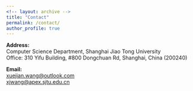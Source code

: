 ```yaml
---
<!-- layout: archive -->
title: "Contact"
permalink: /contact/
author_profile: true
---
```


**Address:**<br>
Computer Science Department, Shanghai Jiao Tong University<br>
Office: 310 Yifu Building, #800 Dongchuan Rd, Shanghai, China (200240)

**Email:**<br>
xuejian.wang@outlook.com<br>
xjwang@apex.sjtu.edu.cn<br>

